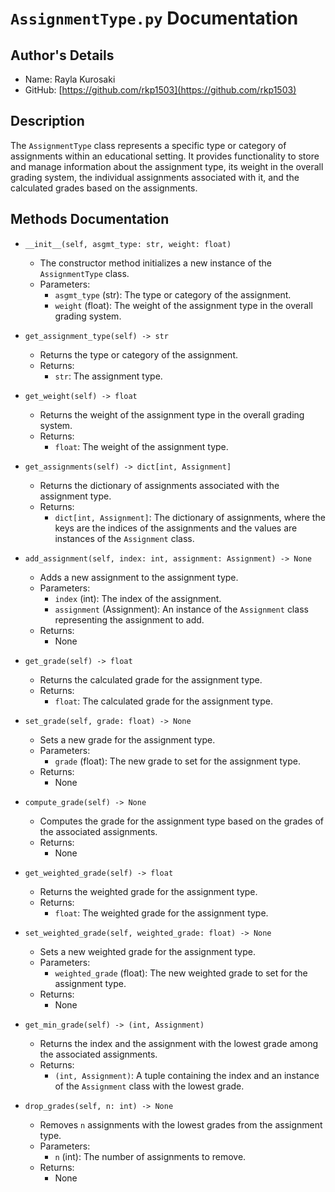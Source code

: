 # `AssignmentType.py` Documentation

## Author's Details
- Name: Rayla Kurosaki
- GitHub: [https://github.com/rkp1503](https://github.com/rkp1503)

## Description
The `AssignmentType` class represents a specific type or category of assignments within an educational setting. It provides functionality to store and manage information about the assignment type, its weight in the overall grading system, the individual assignments associated with it, and the calculated grades based on the assignments.

## Methods Documentation

- `__init__(self, asgmt_type: str, weight: float)`
  - The constructor method initializes a new instance of the `AssignmentType` class.
  - Parameters:
    - `asgmt_type` (str): The type or category of the assignment.
    - `weight` (float): The weight of the assignment type in the overall grading system.

- `get_assignment_type(self) -> str`
  - Returns the type or category of the assignment.
  - Returns:
    - `str`: The assignment type.

- `get_weight(self) -> float`
  - Returns the weight of the assignment type in the overall grading system.
  - Returns:
    - `float`: The weight of the assignment type.

- `get_assignments(self) -> dict[int, Assignment]`
  - Returns the dictionary of assignments associated with the assignment type.
  - Returns:
    - `dict[int, Assignment]`: The dictionary of assignments, where the keys are the indices of the assignments and the values are instances of the `Assignment` class.

- `add_assignment(self, index: int, assignment: Assignment) -> None`
  - Adds a new assignment to the assignment type.
  - Parameters:
    - `index` (int): The index of the assignment.
    - `assignment` (Assignment): An instance of the `Assignment` class representing the assignment to add.
  - Returns:
    - None

- `get_grade(self) -> float`
  - Returns the calculated grade for the assignment type.
  - Returns:
    - `float`: The calculated grade for the assignment type.

- `set_grade(self, grade: float) -> None`
  - Sets a new grade for the assignment type.
  - Parameters:
    - `grade` (float): The new grade to set for the assignment type.
  - Returns:
    - None

- `compute_grade(self) -> None`
  - Computes the grade for the assignment type based on the grades of the associated assignments.
  - Returns:
    - None
  
- `get_weighted_grade(self) -> float`
  - Returns the weighted grade for the assignment type.
  - Returns:
    - `float`: The weighted grade for the assignment type.

- `set_weighted_grade(self, weighted_grade: float) -> None`
  - Sets a new weighted grade for the assignment type.
  - Parameters:
    - `weighted_grade` (float): The new weighted grade to set for the assignment type.
  - Returns:
    - None

- `get_min_grade(self) -> (int, Assignment)`
  - Returns the index and the assignment with the lowest grade among the associated assignments.
  - Returns:
    - `(int, Assignment)`: A tuple containing the index and an instance of the `Assignment` class with the lowest grade.

- `drop_grades(self, n: int) -> None`
  - Removes `n` assignments with the lowest grades from the assignment type.
  - Parameters:
    - `n` (int): The number of assignments to remove.
  - Returns:
    - None
